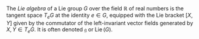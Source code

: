 The *Lie algebra* of a Lie group $G$ over the field $\mathbb{R}$ of real numbers is the tangent space $T_e G$ at the identity $e \in G$, equipped with the Lie bracket $[X, Y]$ given by the commutator of the left-invariant vector fields generated by $X, Y \in T_e G$. It is often denoted $\mathfrak{g}$ or $\mathop{\mathrm{Lie}}(G)$.

